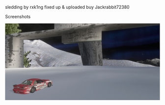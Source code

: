 sledding by rxk1ng
fixed up & uploaded buy Jackrabbit72380



Screenshots



![Screenshot](https://github.com/jackrabbit72380/Ho4kmmm/blob/master/common/H3EK/tags/rxk1ng/levels/sledding/preview.jpg)
